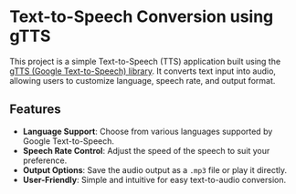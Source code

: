 # Text-to-Speech Conversion using gTTS

This project is a simple Text-to-Speech (TTS) application built using the [gTTS (Google Text-to-Speech) library](https://pypi.org/project/gTTS/). It converts text input into audio, allowing users to customize language, speech rate, and output format.

## Features

- **Language Support**: Choose from various languages supported by Google Text-to-Speech.
- **Speech Rate Control**: Adjust the speed of the speech to suit your preference.
- **Output Options**: Save the audio output as a `.mp3` file or play it directly.
- **User-Friendly**: Simple and intuitive for easy text-to-audio conversion.

